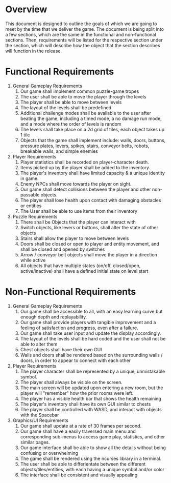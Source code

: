 # Overview

This document is designed to outline the goals of which we are going to meet by the time that we deliver the game. The document is being split into a few sections, which are the same in the functional and non-functional sections. Then, requirements will be listed for the respective section under the section, which will describe how the object that the section describes will function in the release.

# Functional Requirements

1. General Gameplay Requirements
   1. Our game shall implement common puzzle-game tropes 
   2. The user shall be able to move the player through the levels
   3. The player shall be able to move between levels
   4. The layout of the levels shall be predefined
   5. Additional challenge modes shall be available to the user after beating the game, including a timed mode, a no damage run mode, and a mode where the order of levels is random
   6. The levels shall take place on a 2d grid of tiles, each object takes up 1 tile
   7. Objects that the game shall implement include: walls, doors, buttons, pressure plates, levers, spikes, stairs, conveyor belts, robots, breakable walls, and simple enemies
2. Player Requirements
   1. Player statistics shall be recorded on player-character death.
   2. Items picked up by the player shall be added to the inventory.
   3. The player's inventory shall have limited capacity & a unique identity in game.
   4. Enemy NPCs shall move towards the player on sight.
   5. Our game shall detect collisions between the player and other non-passable objects.
   6. The player shall lose health upon contact with damaging obstacles or entities
   7. The User shall be able to use items from their inventory 
3. Puzzle Requirements
	1. There shall be Objects that the player can interact with
	2. Switch objects, like levers or buttons, shall alter the state of other objects
	3. Stairs shall allow the player to move between levels
	4. Doors shall be closed or open to player and entity movement, and shall be closed and opened by switches
	5. Arrow / conveyor belt objects shall move the player in a direction while active
	6. All objects that have multiple states (on/off, closed/open, active/inactive) shall have a defined initial state on level start

# Non-Functional Requirements

1. General Gameplay Requirements
	1. Our game shall be accessible to all, with an easy learning curve but enough depth and replayability.
	2. Our game shall provide players with tangible improvement and a feeling of satisfaction and progress, even after a failure.
	3. Our game shall take user input and update the display accordingly.
	4. The layout of the levels shall be hard coded and the user shall not be able to alter them
	5. Chest objects shall have their own GUI
	6. Walls and doors shall be rendered based on the surrounding walls / doors, in order to appear to connect with each other
2. Player Requirements
	1. The player character shall be represented by a unique, unmistakable symbol.
	2. The player shall always be visible on the screen.
	3. The main screen will be updated upon entering a new room, but the player will "remember" how the prior rooms were left.
	4. The player has a visible health bar that shows the health remaining
	5. The player's inventory shall have its own GUI similar to chests
	6. The player shall be controlled with WASD, and interact with objects with the Spacebar
3. Graphics/UI Requirements
	1. Our game shall update at a rate of 30 frames per second.
	2. Our game shall have a easily traversed main menu and corresponding sub-menus to access game play, statistics, and other similar pages.
	3. Our game interface shall be able to show all the details without being confusing or overwhelming
	4. The game shall be rendered using the ncurses library in a terminal.
	5. The user shall be able to differientate between the different objects/tiles/entities, with each having a unique symbol and/or color
	6.  The interface shall be consistent and visually appealing